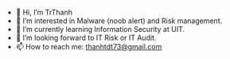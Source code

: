 - 👋 Hi, I’m TrThanh
- 👀 I’m interested in Malware (noob alert) and Risk management.
- 🌱 I’m currently learning Information Security at UIT.
- 💞️ I’m looking forward to IT Risk or IT Audit.
- 📫 How to reach me: thanhtdt73@gmail.com

<!---
TrThanh69/TrThanh69 is a ✨ special ✨ repository because its `README.md` (this file) appears on your GitHub profile.
You can click the Preview link to take a look at your changes.
--->
